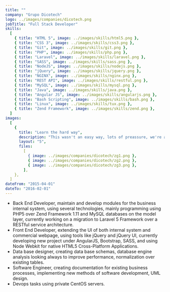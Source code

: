 ```yaml
---
title: ""
company: "Grupo Dicotech"
logo: ../images/companies/dicotech.png
jobTitle: "Full Stack Developer"
skills:
  [
    { title: "HTML 5", image: ../images/skills/html5.png },
    { title: "CSS 3", image: ../images/skills/css3.png },
    { title: "Git", image: ../images/skills/git.png },
    { title: "PHP", image: ../images/skills/php.png },
    { title: "Laravel", image: ../images/skills/laravel.png },
    { title: "SASS", image: ../images/skills/sass.png },
    { title: "NodeJS", image: ../images/skills/nodejs.png },
    { title: "jQuery", image: ../images/skills/jquery.png },
    { title: "NGINX", image: ../images/skills/nginx.png },
    { title: "REST API", image: ../images/skills/restful.png },
    { title: "MySQL", image: ../images/skills/mysql.png },
    { title: "Java", image: ../images/skills/java.png },
    { title: "Angular JS", image: ../images/skills/angularjs.png },
    { title: "Bash Scripting", image: ../images/skills/bash.png },
    { title: "Linux", image: ../images/skills/tux.png },
    { title: "Zend Framework", image: ../images/skills/zend.png },
  ]
images:
  [
    {
      title: "Learn the hard way",
      description: "This wasn't an easy way, lots of preassure, we're always on 🔥 and this made me learn a lot. ",
      layout: "5",
      files:
        [
          { image: ../images/companies/dicotech/zg1.png },
          { image: ../images/companies/dicotech/zg2.png },
          { image: ../images/companies/dicotech/zg3.png },
        ],
    },
  ]
dateFrom: "2015-04-01"
dateTo: "2016-02-01"
---
```


- Back End Developer, maintain and develop modules for the business internal system, using several technologies, mainly programming using PHP5 over Zend Framework 1.11 and MySQL databases on the model layer, currently working on a migration to Laravel 5 Framework over a RESTful service architecture.
- Front End Developer, extending the UI of both internal system and commercial webpage, using tools like jQuery and jQuery UI, currently developing new project under AngularJS, Bootstrap, SASS, and using Node Webkit for native HTML5 Cross-Platform Applications.
- Data base designer, creating data base schemas, database engine analysis looking always to improve performance, normalization over existing tables.
- Software Engineer, creating documentation for existing business processes, implementing new methods of software development, UML design.
- Devops tasks using private CentOS servers.